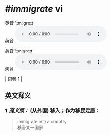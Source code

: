 # ***\#immigrate*** vi
英音 'ɪmɪˌɡreɪt  
英音
<audio src="./media/immigrate-B.aac" controls="controls"></audio>

美音 'ɪmɪɡreɪt  
美音
<audio src="./media/immigrate.aac" controls="controls"></audio>



| 词频 1 |  

英文释义
---
### 1.*高义频：* **(从外国) 移入；作为移民定居：**  

 > immigrate into a country  
 > 移居某一国家    


